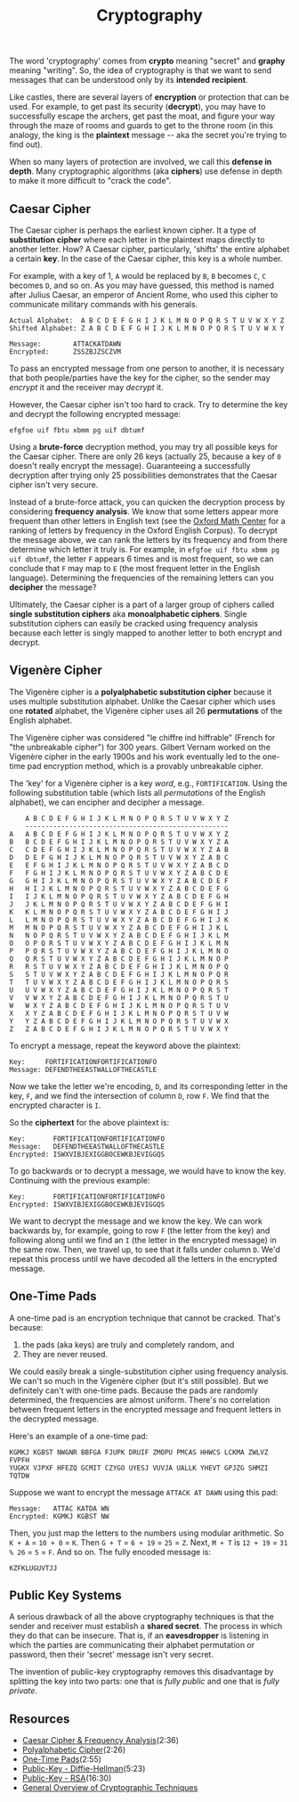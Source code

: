 ﻿---
# Posts need to have the `post` layout
layout: post

# The title of your post
title: Cryptography
# (Optional) Write a short (~150 characters) description of each blog post.
# This description is used to preview the page on search engines, social media, etc.
description: >
   

# (Optional) Link to an image that represents your blog post.
# The aspect ratio should be ~16:9.
image: /assets/img/default.jpg

# You can hide the description and/or image from the output
# (only visible to search engines) by setting:
# hide_description: true
# hide_image: true

# (Optional) Each post can have zero or more categories, and zero or more tags.
# The difference is that categories will be part of the URL, while tags will not.
# E.g. the URL of this post is <site.baseurl>/hydejack/2017/11/23/example-content/
categories: [CS 101]
tags: []
# If you want a category or tag to have its own page,
# check out `_featured_categories` and `_featured_tags` respectively.
---

The word 'cryptography' comes from **crypto** meaning "secret" and **graphy** meaning "writing". So, the idea of cryptography is that we want to send
messages that can be understood only by its **intended recipient**. 

Like castles, there are several layers of **encryption** or protection that can be used. For example, to get past its security (**decrypt**), you may have to
successfully escape the archers, get past the moat, and figure your way through the maze of rooms and guards to get to the throne room (in this analogy, the king is the **plaintext** message -- aka the secret you're trying to find out). 

When so many layers of protection are involved, we call this **defense in depth**. Many cryptographic algorithms (aka **ciphers**) use defense in depth to make it more difficult to "crack the code".

## Caesar Cipher
The Caesar cipher is perhaps the earliest known cipher. It a type of **substitution cipher** where each letter in the plaintext maps directly to another letter. How? A Caesar cipher, particularly, 'shifts' the entire alphabet a certain **key**. In the case of the Caesar cipher, this key is a whole number.

For example, with a key of 1, `A` would be replaced by `B`, `B` becomes `C`, `C` becomes `D`, and so on. As you may have guessed, this method is named after Julius Caesar, an emperor of Ancient Rome, who used this cipher to communicate military commands with his generals. 

```
Actual Alphabet:  A B C D E F G H I J K L M N O P Q R S T U V W X Y Z
Shifted Alphabet: Z A B C D E F G H I J K L M N O P Q R S T U V W X Y

Message:        ATTACKATDAWN
Encrypted:      ZSSZBJZSCZVM
```

To pass an encrypted message from one person to another, it is necessary that both people/parties have the key for the cipher, so the sender may *encrypt* it and the receiver may *decrypt* it. 

However, the Caesar cipher isn't too hard to crack. Try to determine the key and decrypt the following encrypted message:
```
efgfoe uif fbtu xbmm pg uif dbtumf
```

Using a **brute-force** decryption method, you may try all possible keys for the Caesar cipher. There are only 26 keys (actually 25, because a key of `0` doesn't really encrypt the message). Guaranteeing a successfully decryption after trying only 25 possibilities demonstrates that the Caesar cipher isn't very secure.

Instead of a brute-force attack, you can quicken the decryption process by considering **frequency analysis**. We know that some letters appear more frequent than other letters in English text (see the [Oxford Math Center](http://www.oxfordmathcenter.com/drupal7/node/353) for a ranking of letters by frequency in the Oxford English Corpus). 
To decrypt the message above, we can rank the letters by its frequency and from there determine which letter it truly is. For example, in `efgfoe uif fbtu xbmm pg uif dbtumf`, the letter `F` appears 6 times and is most frequent, so we can conclude that `F` may map to `E` (the most frequent letter in the English language). Determining the frequencies of the remaining letters can you **decipher** the message?

Ultimately, the Caesar cipher is a part of a larger group of ciphers called **single substitution ciphers** aka **monoalphabetic ciphers**. Single substitution ciphers can easily be cracked using frequency analysis because each letter is singly mapped to another letter to both encrypt and decrypt.

## Vigenère Cipher

The Vigenère cipher is a **polyalphabetic substitution cipher** because it uses multiple substitution alphabet. Unlike the Caesar cipher which uses one **rotated** alphabet, the Vigenère cipher uses all 26 **permutations** of the English alphabet. 

The Vigenère cipher was considered "le chiffre ind hiffrable" (French for "the unbreakable cipher") for 300 years. Gilbert Vernam worked on the Vigenère cipher in the early 1900s and his work eventually led to the one-time pad encryption method, which is a provably unbreakable cipher.

The 'key' for a Vigenère cipher is a key *word*, e.g., `FORTIFICATION`. Using the following substitution table (which lists all *permutations* of the English alphabet), we can encipher and decipher a message. 
```
    A B C D E F G H I J K L M N O P Q R S T U V W X Y Z
    ---------------------------------------------------
A   A B C D E F G H I J K L M N O P Q R S T U V W X Y Z
B   B C D E F G H I J K L M N O P Q R S T U V W X Y Z A
C   C D E F G H I J K L M N O P Q R S T U V W X Y Z A B
D   D E F G H I J K L M N O P Q R S T U V W X Y Z A B C
E   E F G H I J K L M N O P Q R S T U V W X Y Z A B C D
F   F G H I J K L M N O P Q R S T U V W X Y Z A B C D E
G   G H I J K L M N O P Q R S T U V W X Y Z A B C D E F
H   H I J K L M N O P Q R S T U V W X Y Z A B C D E F G
I   I J K L M N O P Q R S T U V W X Y Z A B C D E F G H
J   J K L M N O P Q R S T U V W X Y Z A B C D E F G H I
K   K L M N O P Q R S T U V W X Y Z A B C D E F G H I J
L   L M N O P Q R S T U V W X Y Z A B C D E F G H I J K
M   M N O P Q R S T U V W X Y Z A B C D E F G H I J K L
N   N O P Q R S T U V W X Y Z A B C D E F G H I J K L M
O   O P Q R S T U V W X Y Z A B C D E F G H I J K L M N
P   P Q R S T U V W X Y Z A B C D E F G H I J K L M N O
Q   Q R S T U V W X Y Z A B C D E F G H I J K L M N O P
R   R S T U V W X Y Z A B C D E F G H I J K L M N O P Q
S   S T U V W X Y Z A B C D E F G H I J K L M N O P Q R
T   T U V W X Y Z A B C D E F G H I J K L M N O P Q R S
U   U V W X Y Z A B C D E F G H I J K L M N O P Q R S T
V   V W X Y Z A B C D E F G H I J K L M N O P Q R S T U
W   W X Y Z A B C D E F G H I J K L M N O P Q R S T U V
X   X Y Z A B C D E F G H I J K L M N O P Q R S T U V W
Y   Y Z A B C D E F G H I J K L M N O P Q R S T U V W X
Z   Z A B C D E F G H I J K L M N O P Q R S T U V W X Y
```

To encrypt a message, repeat the keyword above the plaintext:
```
Key:     FORTIFICATIONFORTIFICATIONFO
Message: DEFENDTHEEASTWALLOFTHECASTLE
```

Now we take the letter we're encoding, `D`, and its corresponding letter in the key, `F`, and we find the intersection of column `D`, row `F`. We find that the encrypted character is `I`.

So the **ciphertext** for the above plaintext is:
```
Key:       FORTIFICATIONFORTIFICATIONFO
Message:   DEFENDTHEEASTWALLOFTHECASTLE
Encrypted: ISWXVIBJEXIGGBOCEWKBJEVIGGQS
```

To go backwards or to decrypt a message, we would have to know the key. Continuing with the previous example:
```
Key:       FORTIFICATIONFORTIFICATIONFO
Encrypted: ISWXVIBJEXIGGBOCEWKBJEVIGGQS
```

We want to decrypt the message and we know the key. We can work backwards by, for example, going to 
row `F` (the letter from the key) and following along until we find an `I` (the letter in the encrypted message) in the same row. Then, we travel up, to see that it falls under column `D`. We'd repeat this process until we have decoded all the letters in the encrypted message.

## One-Time Pads

A one-time pad is an encryption technique that cannot be cracked. That's because:
1. the pads (aka keys) are truly and completely random, and
2. They are never reused.

We could easily break a single-substitution cipher using frequency analysis. We can't so much in the Vigenère cipher (but it's still possible). 
But we definitely can't with one-time pads. Because the pads are randomly determined, the frequencies are almost uniform. There's no correlation between frequent letters in the encrypted message and frequent letters in the decrypted message.

Here's an example of a one-time pad:
```
KGMKJ KGBST NWGNR BBFGA FJUPK DRUIF ZMOPU PMCAS HHWCS LCKMA ZWLVZ FVPFH
YUGKX VJPXF HFEZQ GCMIT CZYGO UYESJ VUVJA UALLK YHEVT GPJZG SHMZI TQTDW
```

Suppose we want to encrypt the message `ATTACK AT DAWN` using this pad:
```
Message:   ATTAC KATDA WN
Encrypted: KGMKJ KGBST NW
```

Then, you just map the letters to the numbers using modular arithmetic. So `K + A` = `10 + 0` = `K`. Then `G + T` = `6 + 19` = `25` = `Z`. Next, `M + T` is `12 + 19` = `31 % 26` = `5` = `F`. And so on. The fully encoded message is:
```
KZFKLUGUVTJJ
```

## Public Key Systems
A serious drawback of all the above cryptography techniques is that the sender and receiver must establish a **shared secret**. The process in which they do that can be insecure. That is, if an **eavesdropper** is listening in which the parties are communicating their alphabet permutation or password, then their 'secret' message isn't very secret.

The invention of public-key cryptography removes this disadvantage by splitting the key into two parts: one that is *fully public* and one that is *fully private*.

## Resources
- [Caesar Cipher & Frequency Analysis](https://www.youtube.com/watch?v=sMOZf4GN3oc)(2:36)
- [Polyalphabetic Cipher](https://www.youtube.com/watch?v=BgFJD7oCmDE)(2:26)
- [One-Time Pads](https://www.youtube.com/watch?v=FlIG3TvQCBQ)(2:55)
- [Public-Key - Diffie-Hellman](https://www.youtube.com/watch?v=3QnD2c4Xovk)(5:23)
- [Public-Key - RSA](https://www.youtube.com/watch?v=wXB-V_Keiu8)(16:30)
- [General Overview of Cryptographic Techniques](https://www.youtube.com/watch?v=jhXCTbFnK8o)